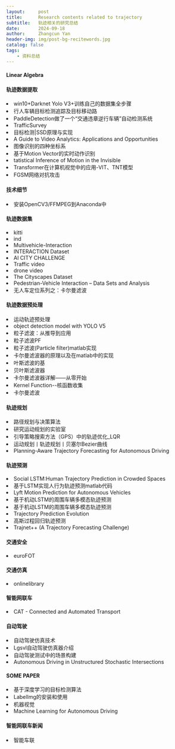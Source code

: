 ```yaml
---
layout:     post
title:      Research contents related to trajectory
subtitle:   轨迹相关的研究总结
date:       2024-09-18
author:     Zhangcun Yan
header-img: img/post-bg-recitewords.jpg
catalog: false
tags:
    - 资料总结
---
```


#### Linear Algebra


#### 轨迹数据提取
<li>win10+Darknet Yolo V3+训练自己的数据集全步骤<a href="https://blog.csdn.net/qydsb/article/details/110001282"></a> </li>
<li>行人车辆目标检测追踪及目标移动路<a href="https://www.bilibili.com/video/BV1E441157yS/?spm_id_from=trigger_reload"></a> </li>
<li>PaddleDetection做了一个“交通违章逆行车辆”自动检测系统<a href="https://mp.weixin.qq.com/s/q8akA8SV6OQN1iKYnYNimw"></a> </li>
<li>TrafficSurvey<a href="https://datafromsky.com/trafficsurvey/"></a> </li>
<li>目标检测|SSD原理与实现<a href="https://zhuanlan.zhihu.com/p/33544892"></a> </li>
<li>A Guide to Video Analytics: Applications and Opportunities<a href="https://tryolabs.com/guides/video-analytics-guide"></a> </li>
<li>图像识别的四种坐标系<a href="https://blog.csdn.net/artoriaye/article/details/103675771"></a> </li>
<li>基于Motion Vector的实时动作识别<a href="https://blog.csdn.net/qq_14845119/article/details/104762346"></a> </li>
<li>tatistical Inference of Motion in the Invisible<a href="https://www.youtube.com/watch?v=Tf01pNdxiDs="></a> </li>
<li>Transformer在计算机视觉中的应用-VIT、TNT模型<a href="https://hub.baai.ac.cn/view/29857"></a> </li>
<li>FGSM网络对抗攻击<a href="https://www.mindspore.cn/tutorials/application/zh-CN/r1.7/cv/fgsm.html"></a> </li>


#### 技术细节
<li>安装OpenCV3/FFMPEG到Anaconda中<a href="https://blog.csdn.net/zz2230633069/article/details/84999926?utm_medium=distribute.pc_aggpage_search_result.none-task-blog-2~all~sobaiduend~default-1-84999926.nonecase&utm_term=conda%20%E5%AE%89%E8%A3%85ffmepg&spm=1000.2123.3001.4430"></a> </li>


#### 轨迹数据集
<li>kitti<a href="https://www.tensorflow.org/datasets/catalog/kitti"></a> </li>
<li>ind<a href="https://levelxdata.com/ind-dataset/"></a> </li>
<li>Multivehicle-Interaction<a href="https://chengyuan-zhang.github.io/Multivehicle-Interaction/"></a> </li>
<li>INTERACTION Dataset<a href="https://interaction-dataset.com/"></a> </li>
<li>AI CITY CHALLENGE<a href="https://www.aicitychallenge.org/"></a> </li>
<li>Traffic video<a href="https://www.aicitychallenge.org/"></a> </li>
<li>drone video<a href="https://www.pexels.com/search/videos/drone%20footage/"></a> </li>
<li>The Cityscapes Dataset<a href="https://www.cityscapes-dataset.com/"></a> </li>
<li>Pedestrian-Vehicle Interaction – Data Sets and Analysis<a href="https://deepdrive.berkeley.edu/project/pedestrian-vehicle-interaction-%E2%80%93-data-sets-and-analysis"></a> </li>
<li>无人车定位系列之：卡尔曼滤波<a href="https://zhuanlan.zhihu.com/p/48083971"></a> </li>


#### 轨迹数据预处理
<li>运动轨迹预处理<a href="https://blog.csdn.net/weixin_37577039/article/details/79895380?utm_medium=distribute.pc_relevant.none-task-blog-BlogCommendFromMachineLearnPai2-1.pc_relevant_is_cache&depth_1-utm_source=distribute.pc_relevant.none-task-blog-BlogCommendFromMachineLearnPai2-1.pc_relevant_is_cache"></a> </li>
<li>object detection model with YOLO V5<a href="https://www.youtube.com/watch?v=NU9Xr_NYslo"></a> </li>
<li>粒子滤波：从推导到应用<a href="https://blog.csdn.net/u012211419/article/details/49819883?utm_medium=distribute.pc_relevant_t0.none-task-blog-2%7Edefault%7EBlogCommendFromMachineLearnPai2%7Edefault-1.control&depth_1-utm_source=distribute.pc_relevant_t0.none-task-blog-2%7Edefault%7EBlogCommendFromMachineLearnPai2%7Edefault-1.control"></a> </li>
<li>粒子滤波PF<a href="https://blog.csdn.net/weixin_42905141/article/details/99887784"></a> </li>
<li>粒子滤波(Particle filter)matlab实现<a href="https://blog.csdn.net/u010545732/article/details/17462941?utm_medium=distribute.pc_relevant.none-task-blog-2%7Edefault%7EBlogCommendFromMachineLearnPai2%7Edefault-1.control&depth_1-utm_source=distribute.pc_relevant.none-task-blog-2%7Edefault%7EBlogCommendFromMachineLearnPai2%7Edefault-1.control"></a> </li>
<li>卡尔曼滤波器的原理以及在matlab中的实现<a href="https://www.bilibili.com/video/BV1vs411z7PX/?from=search&seid=11883884165718448452"></a> </li>
<li>叶斯滤波的基<a href="https://www.cnblogs.com/ycwang16/p/5995702.html?utm_source=itdadao&utm_medium=referral"></a> </li>
<li>贝叶斯滤波器<a href="https://blog.csdn.net/qq_30159351/article/details/53395515"></a> </li>
<li>卡尔曼滤波器详解——从零开始<a href="https://zhuanlan.zhihu.com/p/245728093"></a> </li>
<li>Kernel Function--核函数收集<a href="https://www.cnblogs.com/yingying0907/p/3651223.html"></a> </li>
<li>卡尔曼滤波<a href="https://open.163.com/newview/movie/free?pid=EG14OMN7V&mid=KG14PBRP5"></a> </li>


#### 轨迹规划
<li>路径规划与决策算法<a href="https://zhuanlan.zhihu.com/p/159192419"></a> </li>
<li>研究运动规划的实验室<a href="https://zhuanlan.zhihu.com/p/51689451"></a> </li>
<li>引导策略搜索方法（GPS）中的轨迹优化_LQR<a href="https://zhuanlan.zhihu.com/p/26531882"></a> </li>
<li>运动规划丨轨迹规划丨贝塞尔Bezier曲线<a href="https://zhuanlan.zhihu.com/p/105586839"></a> </li>
<li>Planning-Aware Trajectory Forecasting for Autonomous Driving<a href="https://ai.stanford.edu/blog/trajectory-forecasting/"></a> </li>


#### 轨迹预测
<li>Social LSTM:Human Trajectory Prediction in Crowded Spaces<a href="https://blog.csdn.net/weixin_43996641/article/details/103352322"></a> </li>
<li>基于LSTM实现人行为轨迹预测matlab代码<a href="https://blog.csdn.net/qq_59747472/article/details/121029934?utm_medium=distribute.pc_relevant.none-task-blog-2~default~baidujs_utm_term~default-0.essearch_pc_relevant&spm=1001.2101.3001.4242.1"></a> </li>
<li>Lyft Motion Prediction for Autonomous Vehicles<a href="https://www.kaggle.com/competitions/lyft-motion-prediction-autonomous-vehicles/discussion/199075"></a> </li>
<li>基于机动LSTM的周围车辆多模态轨迹预测<a href="https://cloud.tencent.com/developer/news/363438"></a> </li>
<li>基于机动LSTM的周围车辆多模态轨迹预测<a href="https://zhuanlan.zhihu.com/p/51225798"></a> </li>
<li>Trajectory Prediction Evolution<a href="https://towardsdatascience.com/trajectory-prediction-self-driving-cars-ai-40a7c6eecb4c"></a> </li>
<li>高斯过程回归轨迹预测<a href="https://blog.51cto.com/u_12218/10183911"></a> </li>
<li>Trajnet++ (A Trajectory Forecasting Challenge)<a href="https://www.aicrowd.com/challenges/trajnet-a-trajectory-forecasting-challenge"></a> </li>


#### 交通安全
<li>euroFOT<a href="https://www.eurofot-ip.eu/"></a> </li>


#### 交通仿真
<li>onlinelibrary<a href="https://onlinelibrary.wiley.com/doi/epdf/10.1002/cav.1974"></a> </li>

#### 智能网联车
<li>CAT - Connected and Automated Transport<a href="http://www.connectedandautonomoustransport.com/simulation-platform-for-mixed-traffic.html"></a> </li>


#### 自动驾驶
<li>自动驾驶仿真技术<a href="https://zhuanlan.zhihu.com/p/97739793"></a> </li>
<li>Lgsvl自动驾驶仿真器介绍<a href="https://zhuanlan.zhihu.com/p/146445844"></a> </li>
<li>自动驾驶测试中的场景构建<a href="https://www.auto-testing.net/news/show-102103.html"></a> </li>
<li>Autonomous Driving in Unstructured Stochastic Intersections<a href="https://deepdrive.berkeley.edu/node/392"></a> </li>


#### SOME PAPER
<li>基于深度学习的目标检测算法<a href="https://www.cvmart.net/community/detail/1206"></a> </li>
<li>LabelImg的安装和使用<a href="https://www.jianshu.com/p/ff99d430150f"></a> </li>
<li>机器视觉<a href="https://www.youtube.com/watch?v=YkVckrzNpSY&list=PLFI1Cd4723_RQ6tTu-c2ZFFrMxtSIhztC"></a> </li>
<li>Machine Learning for Autonomous Driving<a href="https://ml4ad.github.io/#about"></a> </li>


#### 智能网联车新闻
<li>智能车联<a href="http://www.mzone.site/)
<li>自动驾驶汽车发生过哪些意外事故？<a href="https://www.elecfans.com/zt/560/"></a> </li>
